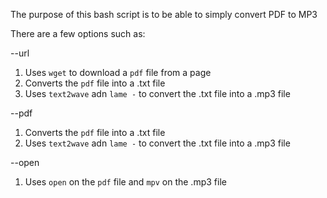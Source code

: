 The purpose of this bash script is to be able to simply convert PDF to MP3


There are a few options such as:

--url
1. Uses `wget` to download a `pdf` file from a page
2. Converts the `pdf` file into a .txt file
3. Uses `text2wave` adn `lame -` to convert the .txt file into a .mp3 file

--pdf
1. Converts the `pdf` file into a .txt file
2. Uses `text2wave` adn `lame -` to convert the .txt file into a .mp3 file

--open
1. Uses `open` on the `pdf` file and `mpv` on the .mp3 file
